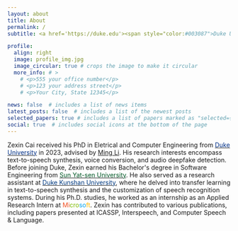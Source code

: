 ```yaml
---
layout: about
title: About
permalink: /
subtitle: <a href='https://duke.edu'><span style="color:#003087">Duke University</span></a>

profile:
  align: right
  image: profile_img.jpg
  image_circular: true # crops the image to make it circular
  more_info: # >
    # <p>555 your office number</p>
    # <p>123 your address street</p>
    # <p>Your City, State 12345</p>

news: false  # includes a list of news items
latest_posts: false  # includes a list of the newest posts
selected_papers: true # includes a list of papers marked as "selected={true}"
social: true  # includes social icons at the bottom of the page
---
```


Zexin Cai received his PhD in Eletrical and Computer Engineering from [<span style="color:#003087">Duke University</span>](https://duke.edu) in 2023, advised by [Ming Li](https://sites.duke.edu/dkusmiip/2022/11/11/bio-of-prof-ming-li/). His research interests encompass text-to-speech synthesis, voice conversion, and audio deepfake detection. Before joining Duke, Zexin earned his Bachelor's degree in Software Engineering from [<span style="color:#015826">Sun Yat-sen University</span>](https://www.sysu.edu.cn). He also served as a research assistant at [<span style="color:#003A81">Duke Kunshan University</span>](https://www.dukekunshan.edu.cn), where he delved into transfer learning in text-to-speech synthesis and the customization of speech recognition systems. During his Ph.D. studies, he worked as an internship as an Applied Research Intern at <span style="color:#F24F22">Mi</span><span style="color:#7EB900">cro</span><span style="color:#05A3EE">so</span><span style="color:#FEB903">ft</span>. Zexin has contributed to various publications, including papers presented at ICASSP, Interspeech, and Computer Speech & Language.

<!-- Put your address / P.O. box / other info right below your picture. You can also disable any of these elements by editing `profile` property of the YAML header of your `_pages/about.md`. Edit `_bibliography/papers.bib` and Jekyll will render your [publications page](/al-folio/publications/) automatically.

Link to your social media connections, too. This theme is set up to use [Font Awesome icons](https://fontawesome.com/) and [Academicons](https://jpswalsh.github.io/academicons/), like the ones below. Add your Facebook, Twitter, LinkedIn, Google Scholar, or just disable all of them. -->